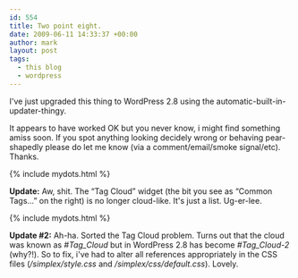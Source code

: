 ```yaml
---
id: 554
title: Two point eight.
date: 2009-06-11 14:33:37 +00:00
author: mark
layout: post
tags:
  - this blog
  - wordpress
---
```

I've just upgraded this thing to WordPress 2.8 using the automatic-built-in-updater-thingy.

It appears to have worked OK but you never know, i might find something amiss soon. If you spot anything looking decidely wrong or behaving pear-shapedly please do let me know (via a comment/email/smoke signal/etc). Thanks.

{% include mydots.html %}

**Update:** Aw, shit. The &#8220;Tag Cloud&#8221; widget (the bit you see as &#8220;Common Tags&#8230;&#8221; on the right) is no longer cloud-like. It's just a list. Ug-er-lee.

{% include mydots.html %}

**Update #2:** Ah-ha. Sorted the Tag Cloud problem. Turns out that the cloud was known as _#Tag_Cloud_ but in WordPress 2.8 has become _#Tag_Cloud-2_ (why?!). So to fix, i've had to alter all references appropriately in the CSS files (_/simplex/style.css_ and _/simplex/css/default.css_). Lovely.
